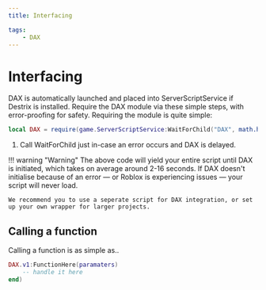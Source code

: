 ```yaml
---
title: Interfacing

tags:
    - DAX
---
```

# Interfacing

DAX is automatically launched and placed into ServerScriptService if Destrix is installed. Require the DAX module via these simple steps, with error-proofing for safety. Requiring the module is quite simple:
```lua
local DAX = require(game.ServerScriptService:WaitForChild("DAX", math.huge())) -- (1)      
```

1. Call WaitForChild just in-case an error occurs and DAX is delayed.

!!! warning "Warning"
    The above code will yield your entire script until DAX is initiated, which takes on average around 2-16 seconds. If DAX doesn't initialise because of an error — or Roblox is experiencing issues — your script will never load.

    We recommend you to use a seperate script for DAX integration, or set up your own wrapper for larger projects.

## Calling a function
Calling a function is as simple as..
```lua
DAX.v1:FunctionHere(paramaters)
    -- handle it here
end)
```